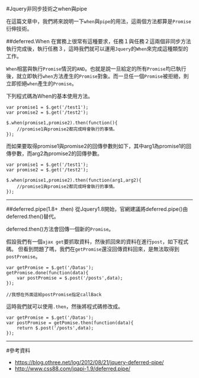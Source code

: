 #Jquery非同步技術之when與pipe

在這篇文章中，我們將來說明一下`when`與`pipe`的用法，這兩個方法都算是`Promise`衍伸技術。

##deferred.When
在實務上很常有這種要求，任務１與任務２這兩個非同步方法執行完成後，執行任務３，這時我們就可以運用`Jquery`的`When`來完成這種類型的工作。

`When`相當與執行`Promise`情況的`AND`。也就是說一旦給定的所有`Promise`均已執行後，就立即執行`when`方法產生的`Promise`對象。而一旦任一個`Promise`被拒絕，則立即拒絕`when`產生的`Promise`。

下列程式碼為When的基本使用方法。

	var promise1 = $.get('/test1');
	var promise2 = $.get('/test2');
	
	$.when(promise1,promise2).then(function(){
		//promise1與promise2都完成時會執行的事情。
	});

而如果要取得promise1與promise2的回傳參數則如下，其中arg1為promise1的回傳參數，而arg2為promise2的回傳參數。

	var promise1 = $.get('/test1');
	var promise2 = $.get('/test2');
	
	$.when(promise1,promise2).then(function(arg1,arg2){
		//promise1與promise2都完成時會執行的事情。
	});
	
---

##deferred.pipe(1.8+ .then)
從Jquery1.8開始，官網建議將deferred.pipe()由deferred.then()替代。

deferred.then()方法會回傳一個新的`Promise`。

假設我們有一個`ajax get`要抓取資料，然後抓回來的資料在進行`post`，如下程式碼。
但看到問題了嗎，我們在`getPromise`還沒回傳資料回來，是無法取得到`postPromise`。

	var getPromise = $.get('/Datas');
	getPromise.done(function(data){
		var postPromise = $.post('/posts',data);
	});
	
	//我想在外面這給postPromise指定callBack

這時我們就可以使用`.then`，然後將程式碼修改成。

	var getPromise = $.get('/Datas');
	var postPromise = getPomise.then(function(data){
		return $.post('/posts',data);
	});

---
#參考資料

*	https://blog.othree.net/log/2012/08/21/jquery-deferred-pipe/
* http://www.css88.com/jqapi-1.9/deferred.pipe/